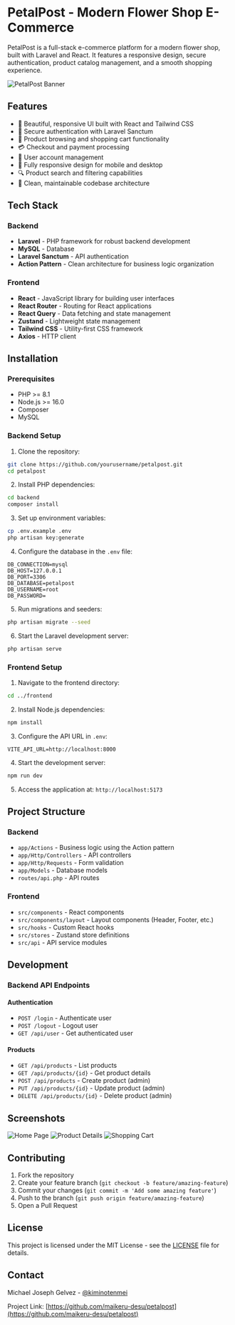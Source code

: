 # PetalPost - Modern Flower Shop E-Commerce

PetalPost is a full-stack e-commerce platform for a modern flower shop, built with Laravel and React. It features a responsive design, secure authentication, product catalog management, and a smooth shopping experience.

![PetalPost Banner](https://via.placeholder.com/800x400?text=PetalPost+Banner)

## Features

- 🌸 Beautiful, responsive UI built with React and Tailwind CSS
- 🔐 Secure authentication with Laravel Sanctum
- 🛒 Product browsing and shopping cart functionality
- 💳 Checkout and payment processing
- 👤 User account management
- 📱 Fully responsive design for mobile and desktop
- 🔍 Product search and filtering capabilities
- 🌟 Clean, maintainable codebase architecture

## Tech Stack

### Backend
- **Laravel** - PHP framework for robust backend development
- **MySQL** - Database
- **Laravel Sanctum** - API authentication
- **Action Pattern** - Clean architecture for business logic organization

### Frontend
- **React** - JavaScript library for building user interfaces
- **React Router** - Routing for React applications
- **React Query** - Data fetching and state management
- **Zustand** - Lightweight state management
- **Tailwind CSS** - Utility-first CSS framework
- **Axios** - HTTP client

## Installation

### Prerequisites
- PHP >= 8.1
- Node.js >= 16.0
- Composer
- MySQL

### Backend Setup
1. Clone the repository:
```bash
git clone https://github.com/yourusername/petalpost.git
cd petalpost
```

2. Install PHP dependencies:
```bash
cd backend
composer install
```

3. Set up environment variables:
```bash
cp .env.example .env
php artisan key:generate
```

4. Configure the database in the `.env` file:
```
DB_CONNECTION=mysql
DB_HOST=127.0.0.1
DB_PORT=3306
DB_DATABASE=petalpost
DB_USERNAME=root
DB_PASSWORD=
```

5. Run migrations and seeders:
```bash
php artisan migrate --seed
```

6. Start the Laravel development server:
```bash
php artisan serve
```

### Frontend Setup
1. Navigate to the frontend directory:
```bash
cd ../frontend
```

2. Install Node.js dependencies:
```bash
npm install
```

3. Configure the API URL in `.env`:
```
VITE_API_URL=http://localhost:8000
```

4. Start the development server:
```bash
npm run dev
```

5. Access the application at: `http://localhost:5173`

## Project Structure

### Backend
- `app/Actions` - Business logic using the Action pattern
- `app/Http/Controllers` - API controllers
- `app/Http/Requests` - Form validation
- `app/Models` - Database models
- `routes/api.php` - API routes

### Frontend
- `src/components` - React components
- `src/components/layout` - Layout components (Header, Footer, etc.)
- `src/hooks` - Custom React hooks
- `src/stores` - Zustand store definitions
- `src/api` - API service modules

## Development

### Backend API Endpoints

#### Authentication
- `POST /login` - Authenticate user
- `POST /logout` - Logout user
- `GET /api/user` - Get authenticated user

#### Products
- `GET /api/products` - List products
- `GET /api/products/{id}` - Get product details
- `POST /api/products` - Create product (admin)
- `PUT /api/products/{id}` - Update product (admin)
- `DELETE /api/products/{id}` - Delete product (admin)

## Screenshots

![Home Page](https://via.placeholder.com/400x300?text=Home+Page)
![Product Details](https://via.placeholder.com/400x300?text=Product+Details)
![Shopping Cart](https://via.placeholder.com/400x300?text=Shopping+Cart)

## Contributing

1. Fork the repository
2. Create your feature branch (`git checkout -b feature/amazing-feature`)
3. Commit your changes (`git commit -m 'Add some amazing feature'`)
4. Push to the branch (`git push origin feature/amazing-feature`)
5. Open a Pull Request

## License

This project is licensed under the MIT License - see the [LICENSE](LICENSE) file for details.

## Contact

Michael Joseph Gelvez - [@kiminotenmei](https://x.com/kiminotenmei)

Project Link: [https://github.com/maikeru-desu/petalpost](https://github.com/maikeru-desu/petalpost)

